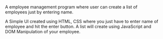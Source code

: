 A employee management program where user can create a list of employees just by entering name. 

A Simple UI created using HTML, CSS where you just have to enter name of employee and hit the enter button. A list will create using JavaScript and DOM Manipulation of your employee. 

